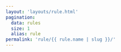 ```yaml
---
layout: 'layouts/rule.html'
pagination:
  data: rules
  size: 1
  alias: rule
permalink: 'rule/{{ rule.name | slug }}/'
---
```

